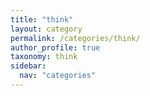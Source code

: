 ```yaml
---
title: "think"
layout: category
permalink: /categories/think/
author_profile: true
taxonomy: think
sidebar:
  nav: "categories"
---
```

